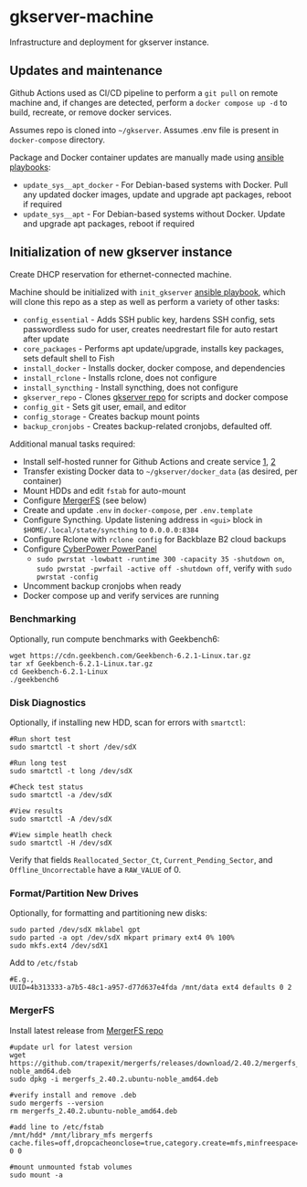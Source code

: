 # gkserver-machine
Infrastructure and deployment for gkserver instance.

## Updates and maintenance
Github Actions used as CI/CD pipeline to perform a `git pull` on remote machine and, if changes are detected, perform a `docker compose up -d` to build, recreate, or remove docker services.

Assumes repo is cloned into `~/gkserver`.
Assumes .env file is present in `docker-compose` directory.

Package and Docker container updates are manually made using [ansible playbooks](https://github.com/rycolos/gklab-ansible/tree/main):
* `update_sys__apt_docker` - For Debian-based systems with Docker. Pull any updated docker images, update and upgrade apt packages, reboot if required
* `update_sys__apt` - For Debian-based systems without Docker. Update and upgrade apt packages, reboot if required

## Initialization of new gkserver instance
Create DHCP reservation for ethernet-connected machine.

Machine should be initialized with `init_gkserver` [ansible playbook](https://github.com/rycolos/gklab-ansible), which will clone this repo as a step as well as perform a variety of other tasks:
* `config_essential` - Adds SSH public key, hardens SSH config, sets passwordless sudo for user, creates needrestart file for auto restart after update
* `core_packages` - Performs apt update/upgrade, installs key packages, sets default shell to Fish
* `install_docker` - Installs docker, docker compose, and dependencies
* `install_rclone` - Installs rclone, does not configure
* `install_syncthing` - Install syncthing, does not configure
* `gkserver_repo` - Clones [gkserver repo](https://github.com/rycolos/gkserver-config/tree/main) for scripts and docker compose
* `config_git` - Sets git user, email, and editor
* `config_storage` - Creates backup mount points
* `backup_cronjobs` - Creates backup-related cronjobs, defaulted off. 

Additional manual tasks required:
* Install self-hosted runner for Github Actions and create service [1](https://docs.github.com/en/actions/hosting-your-own-runners/managing-self-hosted-runners/adding-self-hosted-runners), [2](https://docs.github.com/en/actions/hosting-your-own-runners/managing-self-hosted-runners/configuring-the-self-hosted-runner-application-as-a-service)
* Transfer existing Docker data to `~/gkserver/docker_data` (as desired, per container)
* Mount HDDs and edit `fstab` for auto-mount
* Configure [MergerFS](https://github.com/trapexit/mergerfs/blob/master/README.md) (see below)
* Create and update `.env` in `docker-compose`, per `.env.template`
* Configure Syncthing. Update listening address in `<gui>` block in `$HOME/.local/state/syncthing` to `0.0.0.0:8384`
* Configure Rclone with `rclone config` for Backblaze B2 cloud backups
* Configure [CyberPower PowerPanel](https://www.cyberpowersystems.com/product/software/power-panel-personal/powerpanel-for-linux/)
    * `sudo pwrstat -lowbatt -runtime 300 -capacity 35 -shutdown on`, `sudo pwrstat -pwrfail -active off -shutdown off`, verify with `sudo pwrstat -config`   
* Uncomment backup cronjobs when ready
* Docker compose up and verify services are running

### Benchmarking
Optionally, run compute benchmarks with Geekbench6:
```
wget https://cdn.geekbench.com/Geekbench-6.2.1-Linux.tar.gz
tar xf Geekbench-6.2.1-Linux.tar.gz
cd Geekbench-6.2.1-Linux
./geekbench6
```

### Disk Diagnostics
Optionally, if installing new HDD, scan for errors with `smartctl`:
```
#Run short test
sudo smartctl -t short /dev/sdX

#Run long test
sudo smartctl -t long /dev/sdX

#Check test status
sudo smartctl -a /dev/sdX

#View results
sudo smartctl -A /dev/sdX

#View simple heatlh check
sudo smartctl -H /dev/sdX
```

Verify that fields `Reallocated_Sector_Ct`, `Current_Pending_Sector`, and `Offline_Uncorrectable` have a `RAW_VALUE` of 0.

### Format/Partition New Drives
Optionally, for formatting and partitioning new disks:
```
sudo parted /dev/sdX mklabel gpt
sudo parted -a opt /dev/sdX mkpart primary ext4 0% 100%
sudo mkfs.ext4 /dev/sdX1
```

Add to `/etc/fstab`
```
#E.g., 
UUID=4b313333-a7b5-48c1-a957-d77d637e4fda /mnt/data ext4 defaults 0 2
```

### MergerFS
Install latest release from [MergerFS repo](https://github.com/trapexit/mergerfs/releases)

```
#update url for latest version
wget https://github.com/trapexit/mergerfs/releases/download/2.40.2/mergerfs_2.40.2.ubuntu-noble_amd64.deb
sudo dpkg -i mergerfs_2.40.2.ubuntu-noble_amd64.deb

#verify install and remove .deb
sudo mergerfs --version
rm mergerfs_2.40.2.ubuntu-noble_amd64.deb

#add line to /etc/fstab
/mnt/hdd* /mnt/library_mfs mergerfs cache.files=off,dropcacheonclose=true,category.create=mfs,minfreespace=100G,fsname=mergerfs 0 0

#mount unmounted fstab volumes
sudo mount -a
```
